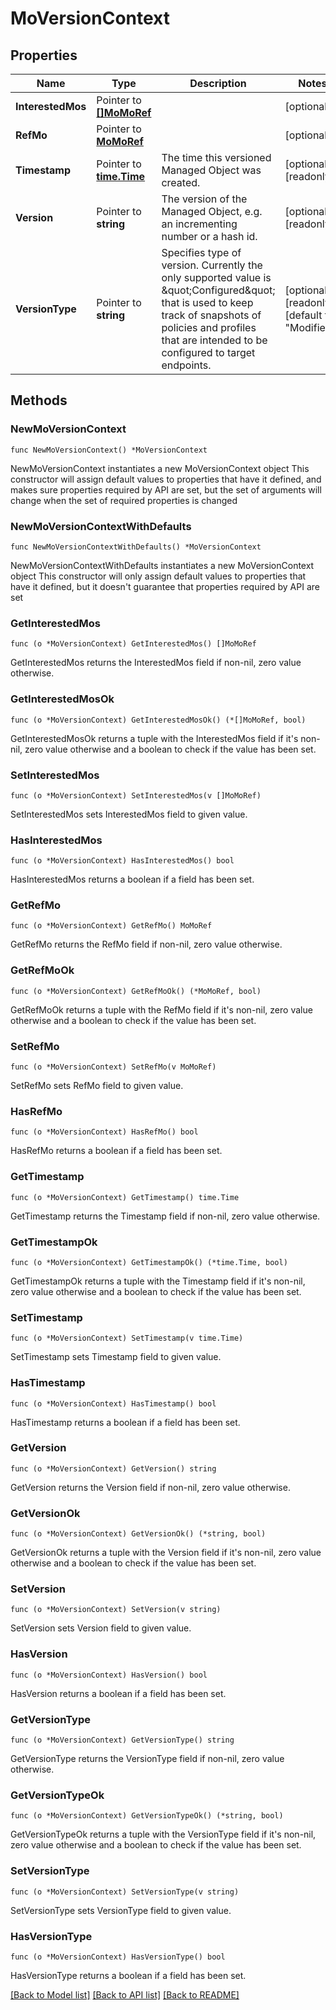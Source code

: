 # MoVersionContext

## Properties

Name | Type | Description | Notes
------------ | ------------- | ------------- | -------------
**InterestedMos** | Pointer to [**[]MoMoRef**](mo.MoRef.md) |  | [optional] 
**RefMo** | Pointer to [**MoMoRef**](mo.MoRef.md) |  | [optional] 
**Timestamp** | Pointer to [**time.Time**](time.Time.md) | The time this versioned Managed Object was created. | [optional] [readonly] 
**Version** | Pointer to **string** | The version of the Managed Object, e.g. an incrementing number or a hash id. | [optional] [readonly] 
**VersionType** | Pointer to **string** | Specifies type of version. Currently the only supported value is \&quot;Configured\&quot; that is used to keep track of snapshots of policies and profiles that are intended to be configured to target endpoints. | [optional] [readonly] [default to "Modified"]

## Methods

### NewMoVersionContext

`func NewMoVersionContext() *MoVersionContext`

NewMoVersionContext instantiates a new MoVersionContext object
This constructor will assign default values to properties that have it defined,
and makes sure properties required by API are set, but the set of arguments
will change when the set of required properties is changed

### NewMoVersionContextWithDefaults

`func NewMoVersionContextWithDefaults() *MoVersionContext`

NewMoVersionContextWithDefaults instantiates a new MoVersionContext object
This constructor will only assign default values to properties that have it defined,
but it doesn't guarantee that properties required by API are set

### GetInterestedMos

`func (o *MoVersionContext) GetInterestedMos() []MoMoRef`

GetInterestedMos returns the InterestedMos field if non-nil, zero value otherwise.

### GetInterestedMosOk

`func (o *MoVersionContext) GetInterestedMosOk() (*[]MoMoRef, bool)`

GetInterestedMosOk returns a tuple with the InterestedMos field if it's non-nil, zero value otherwise
and a boolean to check if the value has been set.

### SetInterestedMos

`func (o *MoVersionContext) SetInterestedMos(v []MoMoRef)`

SetInterestedMos sets InterestedMos field to given value.

### HasInterestedMos

`func (o *MoVersionContext) HasInterestedMos() bool`

HasInterestedMos returns a boolean if a field has been set.

### GetRefMo

`func (o *MoVersionContext) GetRefMo() MoMoRef`

GetRefMo returns the RefMo field if non-nil, zero value otherwise.

### GetRefMoOk

`func (o *MoVersionContext) GetRefMoOk() (*MoMoRef, bool)`

GetRefMoOk returns a tuple with the RefMo field if it's non-nil, zero value otherwise
and a boolean to check if the value has been set.

### SetRefMo

`func (o *MoVersionContext) SetRefMo(v MoMoRef)`

SetRefMo sets RefMo field to given value.

### HasRefMo

`func (o *MoVersionContext) HasRefMo() bool`

HasRefMo returns a boolean if a field has been set.

### GetTimestamp

`func (o *MoVersionContext) GetTimestamp() time.Time`

GetTimestamp returns the Timestamp field if non-nil, zero value otherwise.

### GetTimestampOk

`func (o *MoVersionContext) GetTimestampOk() (*time.Time, bool)`

GetTimestampOk returns a tuple with the Timestamp field if it's non-nil, zero value otherwise
and a boolean to check if the value has been set.

### SetTimestamp

`func (o *MoVersionContext) SetTimestamp(v time.Time)`

SetTimestamp sets Timestamp field to given value.

### HasTimestamp

`func (o *MoVersionContext) HasTimestamp() bool`

HasTimestamp returns a boolean if a field has been set.

### GetVersion

`func (o *MoVersionContext) GetVersion() string`

GetVersion returns the Version field if non-nil, zero value otherwise.

### GetVersionOk

`func (o *MoVersionContext) GetVersionOk() (*string, bool)`

GetVersionOk returns a tuple with the Version field if it's non-nil, zero value otherwise
and a boolean to check if the value has been set.

### SetVersion

`func (o *MoVersionContext) SetVersion(v string)`

SetVersion sets Version field to given value.

### HasVersion

`func (o *MoVersionContext) HasVersion() bool`

HasVersion returns a boolean if a field has been set.

### GetVersionType

`func (o *MoVersionContext) GetVersionType() string`

GetVersionType returns the VersionType field if non-nil, zero value otherwise.

### GetVersionTypeOk

`func (o *MoVersionContext) GetVersionTypeOk() (*string, bool)`

GetVersionTypeOk returns a tuple with the VersionType field if it's non-nil, zero value otherwise
and a boolean to check if the value has been set.

### SetVersionType

`func (o *MoVersionContext) SetVersionType(v string)`

SetVersionType sets VersionType field to given value.

### HasVersionType

`func (o *MoVersionContext) HasVersionType() bool`

HasVersionType returns a boolean if a field has been set.


[[Back to Model list]](../README.md#documentation-for-models) [[Back to API list]](../README.md#documentation-for-api-endpoints) [[Back to README]](../README.md)


